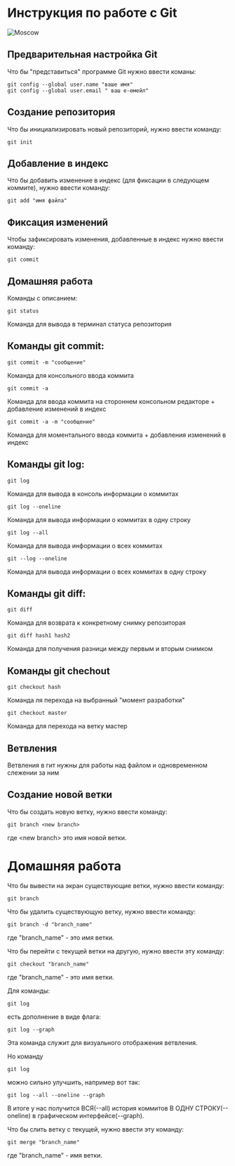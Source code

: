 # **Инструкция по работе с Git**


![Moscow](11.JPG)


## Предварительная настройка Git ##

Что бы "представиться" программе Git нужно ввести  команы:

    git config --global user.name "ваше имя"
    git config --global user.email " ваш е-емейл"

## Создание репозитория

Что бы инициализировать новый репозиторий, нужно ввести команду: 

    git init

## Добавление в индекс

Что бы добавить изменение в индекс (для фиксации в следующем коммите), нужно ввести команду:

    git add "имя файла"

## Фиксация изменений 

Чтобы зафиксировать изменения, добавленные в индекс нужно ввести команду:

    git commit 

## Домашняя работа

Команды с описанием:

    git status

Команда для вывода в терминал статуса репозитория

## Команды git commit: 

    git commit -m "сообщение"

Команда для консольного ввода коммита 

    git commit -a 

Команда для ввода коммита на стороннем консольном редакторе + добавление изменений в индекс

    git commit -a -m "сообщение"

Команда для моментального ввода коммита + добавления изменений в индекс

## Команды git log:

    git log

Команда для вывода в консоль информации о коммитах

    git log --oneline

Команда для вывода информации о коммитах в одну строку

    git log --all

Команда для вывода информации о всех коммитах

    git --log --oneline

Команда для вывода информации о всех коммитах в одну строку

## Команды git diff:

    git diff 

Команда для возврата к конкретному снимку репозиторая

    git diff hash1 hash2

Команда для получения разници между первым и вторым снимком

## Команды  git chechout 

    git checkout hash

Команда ля перехода на выбранный "момент разработки"

    git checkout master

Команда для перехода на ветку мастер

## Ветвления

Ветвления в гит нужны для работы над файлом и одновременном слежении за ним

## Создание новой ветки

Что бы создать новую ветку, нужно ввести команду: 

    git branch <new branch>

где \<new branch> это имя новой ветки. 

# Домашняя работа #

Что бы вывести на экран существующие ветки, нужно ввести команду:

    git branch

Что бы удалить существующую ветку, нужно ввести команду:

    git branch -d "branch_name"

где "branch_name" - это имя ветки.

Что бы перейти с текущей ветки на другую, нужно ввести эту команду:

    git checkout "branch_name"

где "branch_name" - это имя ветки.

Для команды:

    git log

есть дополнение в виде флага:

    git log --graph

Эта команда служит для визуального отображения ветвления.

Но команду  
     
    git log

можно сильно улучшить, например вот так:

    git log --all --oneline --graph

В итоге у нас получится ВСЯ(--all) история коммитов В ОДНУ СТРОКУ(--oneline) в графическом интерфейсе(--graph).

Что бы слить ветку с текущей, нужно ввести эту команду:

    git merge "branch_name"

где "branch_name" - имя ветки.



